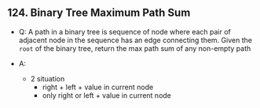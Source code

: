## 124. Binary Tree Maximum Path Sum
- Q: A path in a binary tree is sequence of node where each pair of adjacent node in the sequence has an edge connecting them. Given the `root` of the binary tree, return the max path sum of any non-empty path

- A:
    - 2 situation
        - right + left + value in current node 
        - only right or left + value in current node
